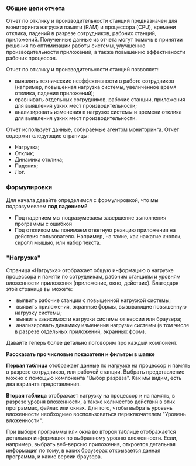 ### Общие цели отчета
Отчет по отклику и производительности станций предназначен для мониторинга нагрузки памяти (RAM) и процессора (CPU), времени отклика, падений в разрезе сотрудников, рабочих станций, приложений. Полученные данные из отчета могут помочь в принятии решения по оптимизации работы системы, улучшению производительности приложений, а также повышению эффективности рабочих процессов.  

Отчет по отклику и производительности станций позволяет:  
- выявлять технические неэффективности в работе сотрудников (например, повышенная нагрузка системы, увеличенное время отклика, падения приложений);    
- сравнивать отдельных сотрудников, рабочие станции, приложения для выявления узких мест производительности;  
- анализировать изменения в нагрузке системы и времени отклика для выявления узких мест производительности. 

Отчет использует данные, собираемые агентом мониторинга. Отчет содержит следующие страницы: 
- Нагрузка;  
- Отклик; 
- Динамика отклика; 
- Падения; 
- Лог.
### Формулировки
Для начала давайте определимся с формулировкой, что мы подразумеваем **под падением**? 
- Под падением мы подразумеваем завершение выполнения программы с ошибкой
- Под откликом мы понимаем ответную реакцию приложения на действия пользователя. Например, на такие, как нажатие кнопок, скролл мышью, или набор текста.

### "Нагрузка"
Страница «Нагрузка» отображает общую информацию о нагрузке процессора и памяти по сотрудникам, рабочим станциям и уровням вложенности приложения (приложение, окно, действие).
Благодаря этой странице вы можете:
-  выявить рабочие станции с повышенной нагрузкой системы; 
-  выявить приложения, экранные формы, вызывающие повышенную нагрузку системы; 
-  выявить зависимости нагрузки системы от версии или браузера; 
-  анализировать динамику изменения нагрузки системы (в том числе в разрезе отдельных приложений, экранных форм).

Давайте теперь более детально поговорим про каждый компонент.

**Рассказать про числовые показатели и фильтры в шапке**

**Первая таблица** отображает данные по нагрузке на процессор и память в разрезе сотрудников, или рабочей станции. Выбрать представление можно с помощью компонента "Выбор разреза". Как мы видим, есть два варианта представления.

**Вторая таблица** отображает нагрузку на процессор и на память, в разрезе уровня вложенности, а также количество действий в этих программах, файлах или окнах. Для того, чтобы выбрать уровень вложенности необходимо воспользоваться переключателем "Уровень вложенности".

При выборе программы или окна во второй таблице отображается детальная информация по выбранному уровню вложенности. Если, например, выбрать веб-версию приложения, откроется детальная информация по тому, в каких браузерах открывается данная программа, и какие версии браузера.